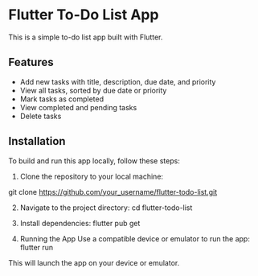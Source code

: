 # Flutter To-Do List App

This is a simple to-do list app built with Flutter.

## Features

- Add new tasks with title, description, due date, and priority
- View all tasks, sorted by due date or priority
- Mark tasks as completed
- View completed and pending tasks
- Delete tasks

## Installation

To build and run this app locally, follow these steps:

1. Clone the repository to your local machine:

git clone https://github.com/your_username/flutter-todo-list.git

2. Navigate to the project directory:
cd flutter-todo-list

3. Install dependencies:
flutter pub get

4. Running the App
Use a compatible device or emulator to run the app:
flutter run

This will launch the app on your device or emulator.